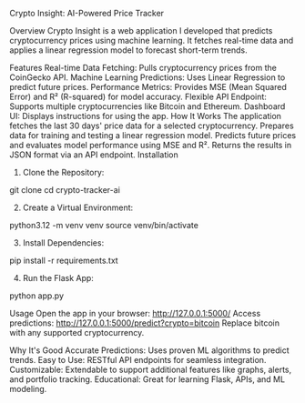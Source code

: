 Crypto Insight: AI-Powered Price Tracker

Overview
Crypto Insight is a web application I developed that predicts cryptocurrency prices using machine learning. It fetches real-time data and applies a linear regression model to forecast short-term trends.

Features
Real-time Data Fetching: Pulls cryptocurrency prices from the CoinGecko API.
Machine Learning Predictions: Uses Linear Regression to predict future prices.
Performance Metrics: Provides MSE (Mean Squared Error) and R² (R-squared) for model accuracy.
Flexible API Endpoint: Supports multiple cryptocurrencies like Bitcoin and Ethereum.
Dashboard UI: Displays instructions for using the app.
How It Works
The application fetches the last 30 days' price data for a selected cryptocurrency.
Prepares data for training and testing a linear regression model.
Predicts future prices and evaluates model performance using MSE and R².
Returns the results in JSON format via an API endpoint.
Installation

1. Clone the Repository:

git clone <repo-url>
cd crypto-tracker-ai

2. Create a Virtual Environment:

python3.12 -m venv venv
source venv/bin/activate

3. Install Dependencies:

pip install -r requirements.txt

4. Run the Flask App:

python app.py

Usage
Open the app in your browser:
http://127.0.0.1:5000/
Access predictions:
http://127.0.0.1:5000/predict?crypto=bitcoin
Replace bitcoin with any supported cryptocurrency.

Why It's Good
Accurate Predictions: Uses proven ML algorithms to predict trends.
Easy to Use: RESTful API endpoints for seamless integration.
Customizable: Extendable to support additional features like graphs, alerts, and portfolio tracking.
Educational: Great for learning Flask, APIs, and ML modeling.
